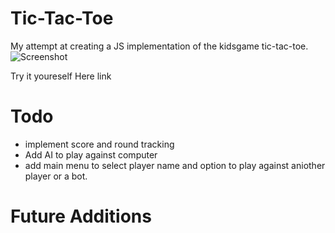 # Tic-Tac-Toe

My attempt at creating a JS implementation of the kidsgame tic-tac-toe.
![Screenshot](ttt-screnshot.png)

Try it youreself Here link

# Todo

- implement score and round tracking
- Add AI to play against computer
- add main menu to select player name and option to play against aniother player or a bot.

# Future Additions
